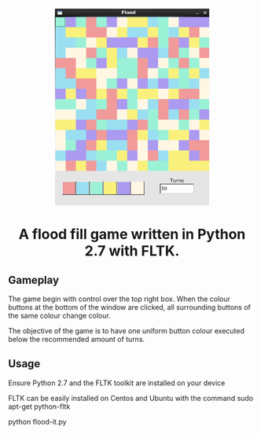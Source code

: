 <p align="center">
  <img src="FlootPreveiw.png" height="400">
</p>

<h1 align="center"Flood-It</h1>

<p align="center">
  </a>
</p>

A flood fill game written in Python 2.7 with FLTK.

## Gameplay
The game begin with control over the top right box. When the colour buttons at the bottom of the window are clicked,
all surrounding buttons of the same colour change colour.

The objective of the game is to have one uniform button colour executed below the recommended amount of turns.

## Usage

Ensure Python 2.7 and the FLTK toolkit are installed on your device

FLTK can be easily installed on Centos and Ubuntu with the command
sudo apt-get python-fltk

python flood-it.py
